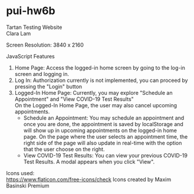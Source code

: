 # pui-hw6b

Tartan Testing Website <br />
Clara Lam

Screen Resolution: 3840 x 2160

JavaScript Features

1. Home Page: Access the logged-in home screen by going to the log-in screen and logging in.
2. Log In: Authorization currently is not implemented, you can proceed by pressing the "Login" button
3. Logged-In Home Page: Currently, you may explore "Schedule an Appointment" and "View COVID-19 Test Results" <br />
      On the Logged-In Home Page, the user may also cancel upcoming appointments.
    - Schedule an Appointment: You may schedule an appointment and once you are done, the appointment is saved by localStorage and will show up in upcoming appointments on the logged-in home page. On the page where the user selects an appointment time, the right side of the page will also update in real-time with the option that the user choose on the right.
    - View COVID-19 Test Results: You can view your previous COVID-19 Test Results. A modal appears when you click "View". 

Icons used: <br />
https://www.flaticon.com/free-icons/check Icons created by Maxim Basinski Premium
